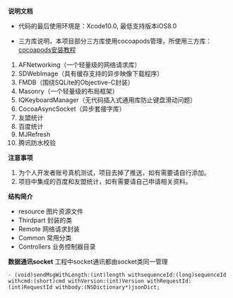 **说明文档**</r>
- 代码的最后使用环境是：Xcode10.0, 最低支持版本iOS8.0 </n>

- 三方库说明，本项目部分三方库使用cocoapods管理，所使用三方库：[cocoapods安装教程](https://www.jianshu.com/p/1bb0ad42cb2e)</r>
1. AFNetworking（一个轻量级的网络请求库）</r> 
2. SDWebImage（具有缓存支持的异步映像下载程序）</r>
3. FMDB（围绕SQLite的Objective-C封装）</r>
4. Masonry（一个轻量级的布局框架）</r>
5. IQKeyboardManager（无代码插入式通用库防止键盘滑动问题）</r>
6. CocoaAsyncSocket（异步套接字库）</r>
7. 友盟统计</r>
8. 百度统计</r>
9. MJRefresh</r>
10. 腾讯防水校验</r>

 **注意事项**</r>
1. 为个人开发者账号真机测试，项目去掉了推送，如有需要请自行添加。</r>
2. 项目中集成的百度和友盟统计，如有需要请自己申请相关资料。</r></r>

 **结构简介**</r>
- resource 图片资源文件 </r>
- Thirdpart 封装的类 </r>
- Remote 网络请求封装 </r>
- Common 常用分类 </r>
- Controllers 业务控制器目录 </r>

**数据通讯socket**</r>
工程中socket通讯都由socket类同一管理

`- (void)sendMsgWithLength:(int)length withsequenceId:(long)sequenceId withcmd:(short)cmd withVersion:(int)Version withRequestId:(int)RequestId withbody:(NSDictionary*)jsonDict;`

